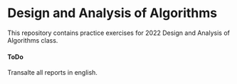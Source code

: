 # Design and Analysis of Algorithms
This repository contains practice exercises for 2022 Design and Analysis of Algorithms class.

#### ToDo
Transalte all reports in english.

